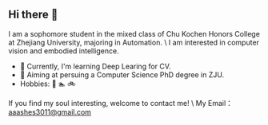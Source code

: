 ## Hi there 👋
I am a sophomore student in the mixed class of Chu Kochen Honors College at Zhejiang University, majoring in Automation. \\
I am interested in computer vision and embodied intelligence.

- 🔭 Currently, I'm learning Deep Learing for CV.
- 🌱 Aiming at persuing a Computer Science PhD degree in ZJU.
- Hobbies: 🏀 🏊‍ 🚲

If you find my soul interesting, welcome to contact me! \\
My Email：aaashes3011@gmail.com

<!--
**aaashes1103/aaashes1103** is a ✨ _special_ ✨ repository because its `README.md` (this file) appears on your GitHub profile.

Here are some ideas to get you started:

- 🔭 I’m currently working on ...
- 🌱 I’m currently learning ...
- 👯 I’m looking to collaborate on ...
- 🤔 I’m looking for help with ...
- 💬 Ask me about ...
- 📫 How to reach me: ...
- 😄 Pronouns: ...
- ⚡ Fun fact: ...
-->
